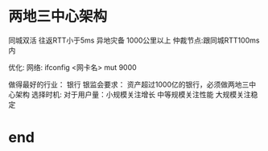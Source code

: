 
# 两地三中心架构
同城双活 往返RTT小于5ms 
异地灾备 1000公里以上
仲裁节点:跟同城RTT100ms内

优化:
    网络: ifconfig <网卡名> mut 9000

做得最好的行业：
    银行
银监会要求：
    资产超过1000亿的银行，必须做两地三中心架构
选择时机:
    对于用户量：小规模关注增长 中等规模关注性能 大规模关注稳定

# end